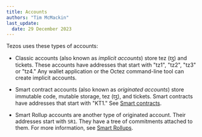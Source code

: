```yaml
---
title: Accounts
authors: "Tim McMackin"
last_update:
  date: 29 December 2023
---
```


Tezos uses these types of accounts:

- Classic accounts (also known as _implicit accounts_) store tez (ꜩ) and tickets.
These accounts have addresses that start with "tz1", "tz2", "tz3" or "tz4."
Any wallet application or the Octez command-line tool can create implicit accounts.

- Smart contract accounts (also known as _originated accounts_) store immutable code, mutable storage, tez (ꜩ), and tickets.
Smart contracts have addresses that start with "KT1."
See [Smart contracts](../smart-contracts).

- Smart Rollup accounts are another type of originated account.
Their addresses start with `SR1`.
They have a tree of commitments attached to them.
For more information, see [Smart Rollups](../architecture/smart-rollups).
